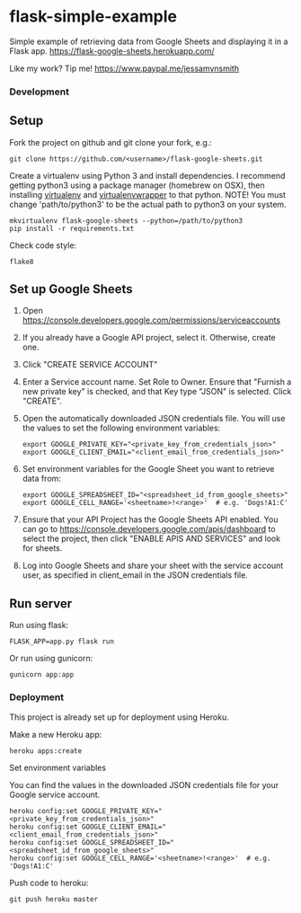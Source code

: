 # flask-simple-example

Simple example of retrieving data from Google Sheets and displaying it in a Flask app.
https://flask-google-sheets.herokuapp.com/

Like my work? Tip me! https://www.paypal.me/jessamynsmith


### Development

## Setup

Fork the project on github and git clone your fork, e.g.:

    git clone https://github.com/<username>/flask-google-sheets.git

Create a virtualenv using Python 3 and install dependencies. I recommend getting python3 using a package manager (homebrew on OSX), then installing [virtualenv](https://virtualenv.pypa.io/en/latest/installation.html) and [virtualenvwrapper](https://virtualenvwrapper.readthedocs.org/en/latest/install.html#basic-installation) to that python. NOTE! You must change 'path/to/python3'
to be the actual path to python3 on your system.

    mkvirtualenv flask-google-sheets --python=/path/to/python3
    pip install -r requirements.txt

Check code style:

    flake8

## Set up Google Sheets

1. Open https://console.developers.google.com/permissions/serviceaccounts

1. If you already have a Google API project, select it. Otherwise, create one.

1. Click "CREATE SERVICE ACCOUNT"

1. Enter a Service account name. Set Role to Owner. Ensure that "Furnish a new private key" is checked, and that Key type "JSON" is selected. Click "CREATE".

1. Open the automatically downloaded JSON credentials file. You will use the values to set the following environment variables:

    ```
    export GOOGLE_PRIVATE_KEY="<private_key_from_credentials_json>"
    export GOOGLE_CLIENT_EMAIL="<client_email_from_credentials_json>"
    ```

1. Set environment variables for the Google Sheet you want to retrieve data from:

    ```
    export GOOGLE_SPREADSHEET_ID="<spreadsheet_id_from_google_sheets>"
    export GOOGLE_CELL_RANGE='<sheetname>!<range>'  # e.g. 'Dogs!A1:C'
    ```

1. Ensure that your API Project has the Google Sheets API enabled. You can go to https://console.developers.google.com/apis/dashboard to select the project, then click "ENABLE APIS AND SERVICES" and look for sheets.

1. Log into Google Sheets and share your sheet with the service account user, as specified in client_email in the JSON credentials file.

## Run server

Run using flask:

    FLASK_APP=app.py flask run

Or run using gunicorn:

    gunicorn app:app

### Deployment

This project is already set up for deployment using Heroku.

Make a new Heroku app:

    heroku apps:create

Set environment variables

You can find the values in the downloaded JSON credentials file for your Google service account.

    heroku config:set GOOGLE_PRIVATE_KEY="<private_key_from_credentials_json>"
    heroku config:set GOOGLE_CLIENT_EMAIL="<client_email_from_credentials_json>"
    heroku config:set GOOGLE_SPREADSHEET_ID="<spreadsheet_id_from_google_sheets>"
    heroku config:set GOOGLE_CELL_RANGE='<sheetname>!<range>'  # e.g. 'Dogs!A1:C'

Push code to heroku:

    git push heroku master